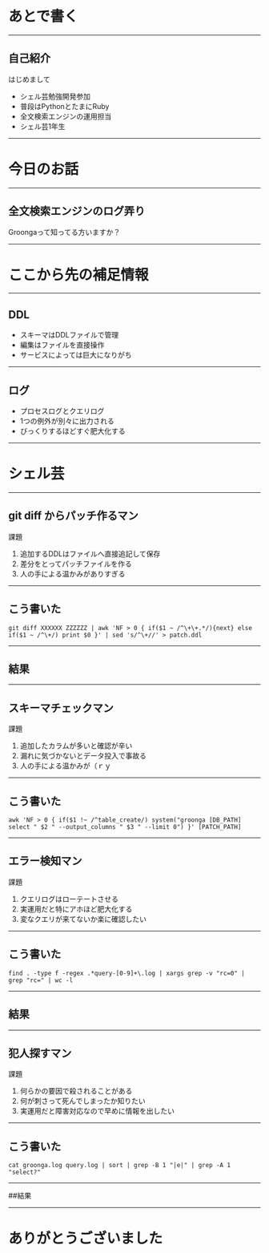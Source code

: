 # あとで書く

---

## 自己紹介

はじめまして

* シェル芸勉強開発参加
* 普段はPythonとたまにRuby
* 全文検索エンジンの運用担当
* シェル芸1年生

---

# 今日のお話

___

## 全文検索エンジンのログ弄り

Groongaって知ってる方いますか？

---

# ここから先の補足情報

___

## DDL

- スキーマはDDLファイルで管理
- 編集はファイルを直接操作
- サービスによっては巨大になりがち

___

## ログ

- プロセスログとクエリログ
- 1つの例外が別々に出力される
- びっくりするほどすぐ肥大化する

---

# シェル芸

___

## git diff からパッチ作るマン

課題

1. 追加するDDLはファイルへ直接追記して保存
2. 差分をとってパッチファイルを作る
3. 人の手による温かみがありすぎる

___

## こう書いた

```
git diff XXXXXX ZZZZZZ | awk 'NF > 0 { if($1 ~ /^\+\+.*/){next} else if($1 ~ /^\+/) print $0 }' | sed 's/^\+//' > patch.ddl
```

___

## 結果

___

## スキーマチェックマン

課題

1. 追加したカラムが多いと確認が辛い
2. 漏れに気づかないとデータ投入で事故る
3. 人の手による温かみが（ｒｙ

___

## こう書いた

```
awk 'NF > 0 { if($1 !~ /^table_create/) system("groonga [DB_PATH] select " $2 " --output_columns " $3 " --limit 0") }' [PATCH_PATH]
```

___

## エラー検知マン

課題

1. クエリログはローテートさせる
2. 実運用だと特にアホほど肥大化する
3. 変なクエリが来てないか楽に確認したい

___

## こう書いた

```
find . -type f -regex .*query-[0-9]+\.log | xargs grep -v "rc=0" | grep "rc=" | wc -l
```

___

## 結果

___

## 犯人探すマン

課題

1. 何らかの要因で殺されることがある
2. 何が刺さって死んでしまったか知りたい
3. 実運用だと障害対応なので早めに情報を出したい

___

## こう書いた

```
cat groonga.log query.log | sort | grep -B 1 "|e|" | grep -A 1 "select?"
```

___

##結果

---

# ありがとうございました
